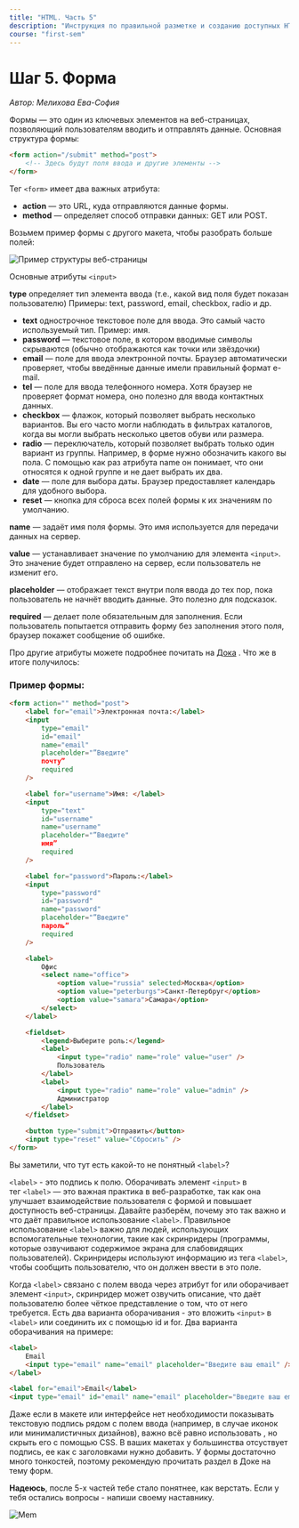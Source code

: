 ```yaml
---
title: "HTML. Часть 5"
description: "Инструкция по правильной разметке и созданию доступных HTML-форм на сайте."
course: "first-sem"
---
```


# Шаг 5. Форма

_Автор: Мелихова Ева-София_

Формы — это один из ключевых элементов на веб-страницах, позволяющий пользователям вводить и отправлять данные. Основная структура формы:

```html
<form action="/submit" method="post">
    <!-- Здесь будут поля ввода и другие элементы -->
</form>
```

Тег `<form>` имеет два важных атрибута:

- **action** — это URL, куда отправляются данные формы.
- **method** — определяет способ отправки данных: GET или POST.

Возьмем пример формы с другого макета, чтобы разобрать больше полей:

![Пример структуры веб-страницы](/web-course-site/html/example11.png)

Основные атрибуты `<input>`

**type** определяет тип элемента ввода (т.е., какой вид поля будет показан пользователю) Примеры: text, password, email, checkbox, radio и др.

- **text** однострочное текстовое поле для ввода. Это самый часто используемый тип. Пример: имя.
- **password** — текстовое поле, в котором вводимые символы скрываются (обычно отображаются как точки или звёздочки)
- **email** — поле для ввода электронной почты. Браузер автоматически проверяет, чтобы введённые данные имели правильный формат e-mail.
- **tel** — поле для ввода телефонного номера. Хотя браузер не проверяет формат номера, оно полезно для ввода контактных данных.
- **checkbox** — флажок, который позволяет выбрать несколько вариантов. Вы его часто могли наблюдать в фильтрах каталогов, когда вы могли выбрать несколько цветов обуви или размера.
- **radio** — переключатель, который позволяет выбрать только один вариант из группы. Например, в форме нужно обозначить какого вы пола. С помощью как раз атрибута name он понимает, что они относятся к одной группе и не дает выбрать их два.
- **date** — поле для выбора даты. Браузер предоставляет календарь для удобного выбора.
- **reset** — кнопка для сброса всех полей формы к их значениям по умолчанию.

**name** — задаёт имя поля формы. Это имя используется для передачи данных на сервер.

**value** — устанавливает значение по умолчанию для элемента `<input>`. Это значение будет отправлено на сервер, если пользователь не изменит его.

**placeholder** — отображает текст внутри поля ввода до тех пор, пока пользователь не начнёт вводить данные. Это полезно для подсказок.

**required** — делает поле обязательным для заполнения. Если пользователь попытается отправить форму без заполнения этого поля, браузер покажет сообщение об ошибке.

Про другие атрибуты можете подробнее почитать на [Дока](https://doka.guide/html/) . Что же в итоге получилось:

### Пример формы:

```html
<form action="" method="post">
    <label for="email">Электронная почта:</label>
    <input
        type="email"
        id="email"
        name="email"
        placeholder="”Введите"
        почту”
        required
    />

    <label for="username">Имя: </label>
    <input
        type="text"
        id="username"
        name="username"
        placeholder="”Введите"
        имя”
        required
    />

    <label for="password">Пароль:</label>
    <input
        type="password"
        id="password"
        name="password"
        placeholder="”Введите"
        пароль”
        required
    />

    <label>
        Офис
        <select name="office">
            <option value="russia" selected>Москва</option>
            <option value="peterburgs">Санкт-Петербруг</option>
            <option value="samara">Самара</option>
        </select>
    </label>

    <fieldset>
        <legend>Выберите роль:</legend>
        <label>
            <input type="radio" name="role" value="user" />
            Пользователь
        </label>
        <label>
            <input type="radio" name="role" value="admin" />
            Администратор
        </label>
    </fieldset>

    <button type="submit">Отправить</button>
    <input type="reset" value="Сбросить" />
</form>
```

Вы заметили, что тут есть какой-то не понятный `<label>`?

`<label>` - это подпись к полю. Оборачивать элемент `<input>` в тег `<label>` — это важная практика в веб-разработке, так как она улучшает взаимодействие пользователя с формой и повышает доступность веб-страницы. Давайте разберём, почему это так важно и что даёт правильное использование `<label>`.
Правильное использование `<label>` важно для людей, использующих вспомогательные технологии, такие как скринридеры (программы, которые озвучивают содержимое экрана для слабовидящих пользователей). Скринридеры используют информацию из тега `<label>`, чтобы сообщить пользователю, что он должен ввести в это поле.

Когда `<label>` связано с полем ввода через атрибут for или оборачивает элемент `<input>`, скринридер может озвучить описание, что даёт пользователю более чёткое представление о том, что от него требуется. Есть два варианта оборачивания - это вложить `<input>` в `<label>` или соединить их с помощью id и for.
Два варианта оборачивания на примере:

```html
<label>
    Email
    <input type="email" name="email" placeholder="Введите ваш email" />
</label>
```

```html
<label for="email">Email</label>
<input type="email" id="email" name="email" placeholder="Введите ваш email" />
```

Даже если в макете или интерфейсе нет необходимости показывать текстовую подпись рядом с полем ввода (например, в случае иконок или минималистичных дизайнов), важно всё равно использовать <label>, но скрыть его с помощью CSS. В ваших макетах у большинства отсуствует подпись, ее как с заголовками нужно добавить.
У формы достаточно много тонкостей, поэтому рекомендую прочитать раздел в Доке на тему форм.

**Надеюсь**, после 5-х частей тебе стало понятнее, как верстать. Если у тебя остались вопросы - напиши своему наставнику.

![Mem](/web-course-site/html/mem2.png)
